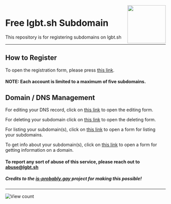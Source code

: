 
<img src="https://upload.wikimedia.org/wikipedia/commons/f/fd/LGBTQ%2B_rainbow_flag_Quasar_%22Progress%22_variant.svg" align="right" width="120"/>

# Free lgbt.sh Subdomain
This repository is for registering subdomains on lgbt.sh
* * *
## How to Register
To open the registration form, please press [this link](https://github.com/lgbt-sh/lgbt-sh/issues/new?template=register.yml&title=Register).

#### NOTE: Each account is limited to a maximum of five subdomains.

## Domain / DNS Management
For editing your DNS record, click on [this link](https://github.com/lgbt-sh/lgbt-sh/issues/new?template=edit.yml&title=Edit) to open the editing form.

For deleting your subdomain click on [this link](https://github.com/lgbt-sh/lgbt-sh/issues/new?template=delete.yml&title=Delete) to open the deleting form.

For listing your subdomain(s), click on [this link](https://github.com/lgbt-sh/lgbt-sh/issues/new?template=list.yml&title=List) to open a form for listing your subdomains.

To get info about your subdomain(s), click on [this link](https://github.com/lgbt-sh/lgbt-sh/issues/new?template=get.yml&title=Get%20Info) to open a form for getting information on a domain.

#### To report any sort of abuse of this service, please reach out to abuse@lgbt.sh
##### Credits to the [is-probably.gay](https://github.com/is-probably-gay/is-probably-gay) project for making this possible!

* * *
![View count](https://count.getloli.com/get/@lgbt-sh?theme=gelbooru)
